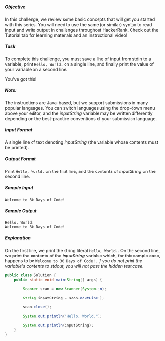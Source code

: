 ##### Objective 
In this challenge, we review some basic concepts that will get you started with this series. You will need to use the same (or similar) syntax to read input and write output in challenges throughout HackerRank. Check out the Tutorial tab for learning materials and an instructional video!

##### Task 
To complete this challenge, you must save a line of input from stdin to a variable, print ```Hello, World.``` on a single line, and finally print the value of your variable on a second line.

You've got this!

##### Note:
The instructions are Java-based, but we support submissions in many popular languages. You can switch languages using the drop-down menu above your editor, and the *inputString* variable may be written differently depending on the best-practice conventions of your submission language.

##### Input Format

A single line of text denoting *inputString* (the variable whose contents must be printed).

##### Output Format

Print ```Hello, World.``` on the first line, and the contents of *inputString* on the second line.

##### Sample Input
```
Welcome to 30 Days of Code!
```

##### Sample Output
```
Hello, World. 
Welcome to 30 Days of Code!
```

##### Explanation

On the first line, we print the string literal ```Hello, World.```. On the second line, we print the contents of the *inputString* variable which, for this sample case, happens to be ```Welcome to 30 Days of Code!.``` *If you do not print the variable's contents to stdout, you will not pass the hidden test case.*


```java
public class Solution {
    public static void main(String[] args) {
      
        Scanner scan = new Scanner(System.in); 
        
        String inputString = scan.nextLine(); 

        scan.close(); 
      
        System.out.println("Hello, World.");

        System.out.println(inputString);
    }
}
```